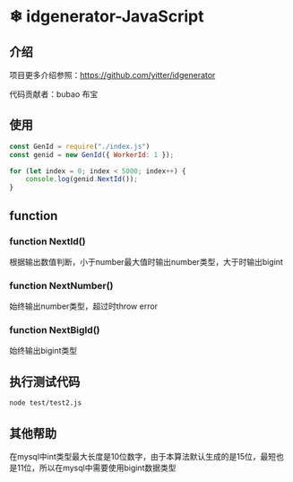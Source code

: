 #  ❄ idgenerator-JavaScript

## 介绍

项目更多介绍参照：https://github.com/yitter/idgenerator

代码贡献者：bubao 布宝

## 使用

```js
const GenId = require("./index.js")
const genid = new GenId({ WorkerId: 1 });

for (let index = 0; index < 5000; index++) {
    console.log(genid.NextId());
}
```

## function

### function NextId()
根据输出数值判断，小于number最大值时输出number类型，大于时输出bigint

### function NextNumber()
始终输出number类型，超过时throw error

### function NextBigId()
始终输出bigint类型


## 执行测试代码

```bash
node test/test2.js
```

## 其他帮助

在mysql中int类型最大长度是10位数字，由于本算法默认生成的是15位，最短也是11位，所以在mysql中需要使用bigint数据类型
